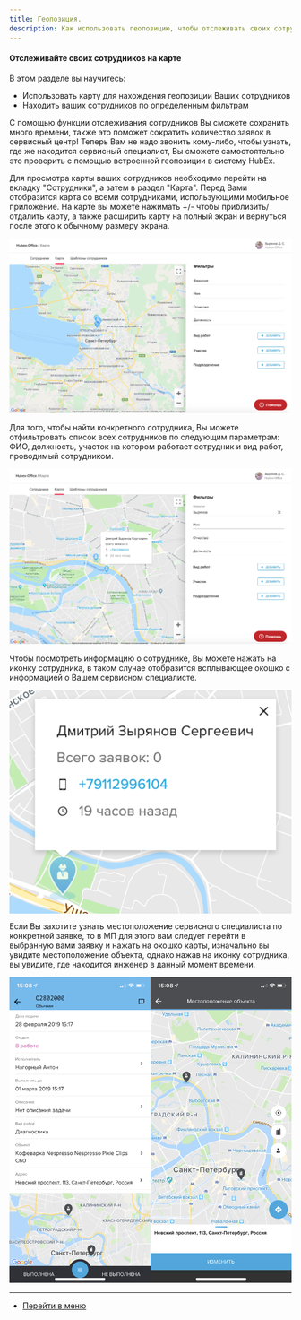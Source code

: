 ```yaml
---
title: Геопозиция.
description: Как использовать геопозицию, чтобы отслеживать своих сотрудников на карте, в системе HubEx?
---
```

<!-- Yandex.Metrika counter -->
<script type="text/javascript" >
   (function(m,e,t,r,i,k,a){m[i]=m[i]||function(){(m[i].a=m[i].a||[]).push(arguments)};
   m[i].l=1*new Date();k=e.createElement(t),a=e.getElementsByTagName(t)[0],k.async=1,k.src=r,a.parentNode.insertBefore(k,a)})
   (window, document, "script", "https://mc.yandex.ru/metrika/tag.js", "ym");
   ym('{{ site.yandex_metric }}', "init", {
        id:'{{ site.yandex_metric }}',
        clickmap:true,
        trackLinks:true,
        accurateTrackBounce:true,
        webvisor:true
   });
</script>
<noscript><div><img src="https://mc.yandex.ru/watch/'{{ site.yandex_metric }}'" style="position:absolute; left:-9999px;" alt="" /></div></noscript>
<!-- /Yandex.Metrika counter -->

#### Отслеживайте своих сотрудников на карте
В этом разделе вы научитесь:
- Использовать карту для нахождения геопозиции Ваших сотрудников
- Находить ваших сотрудников по определенным фильтрам

С помощью функции отслеживания сотрудников Вы сможете сохранить много времени, также это поможет сократить количество заявок в сервисный центр! Теперь Вам не надо звонить кому-либо, чтобы узнать, где же находится сервисный специалист, Вы сможете самостоятельно это проверить с помощью встроенной геопозиции в систему HubEx.

Для просмотра карты ваших сотрудников необходимо перейти на вкладку "Сотрудники", а затем в раздел "Карта". Перед Вами отобразится карта со всеми сотрудниками, использующими мобильное приложение. На карте вы можете нажимать +/- чтобы приблизить/отдалить карту, а также расширить карту на полный экран и вернуться после этого к обычному размеру экрана.

![geo1.png](/attachments/images/FAQ/USER/GeoPosition/geo1.png)

 Для того, чтобы найти конкретного сотрудника, Вы можете отфильтровать список всех сотрудников по следующим параметрам: ФИО, должность, участок на котором работает сотрудник и вид работ, проводимый сотрудником.

 ![geo2.png](/attachments/images/FAQ/USER/GeoPosition/geo2.png)

 Чтобы посмотреть информацию о сотруднике, Вы можете нажать на иконку сотрудника, в таком случае отобразится всплывающее окошко с информацией о Вашем сервисном специалисте.

 <div>
   <img  style="margin: 0 auto; display: block; max-width: 100%;" src="/attachments/images/FAQ/USER/GeoPosition/geo3.png" />
 </div>

Если Вы захотите узнать местоположение сервисного специалиста по конкретной заявке, то в МП для этого вам следует перейти в выбранную вами заявку и нажать на окошко карты, изначально вы увидите местоположение объекта, однако нажав на иконку сотрудника, вы увидите, где находится инженер в данный момент времени.

<div style="display: flex;">
  <div>
    <img style="margin: 0 auto; width: 308px;" src="/attachments/images/FAQ/USER/GeoPosition/geo4.png" />
  </div>
  <div>
    <img style="margin: 0 auto; width: 308px;" src="/attachments/images/FAQ/USER/GeoPosition/geo5.png" />
  </div>
</div>



 ___
 - [Перейти в меню](http://wiki.hubex.ru)
